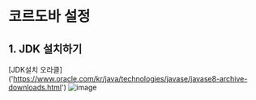 # 코르도바 설정

## 1. JDK 설치하기
[JDK설치 오라클] ('https://www.oracle.com/kr/java/technologies/javase/javase8-archive-downloads.html')
![image](https://user-images.githubusercontent.com/94514664/204339616-afb1dcc3-4552-43f3-9cdb-25363d87e25c.png)
